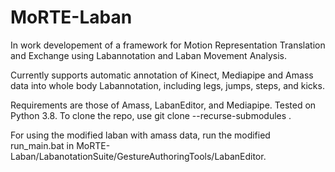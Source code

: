 # MoRTE-Laban


In work developement of a framework for Motion Representation Translation and Exchange using Labannotation and Laban Movement Analysis. 

Currently supports automatic annotation of Kinect, Mediapipe and Amass data into whole body Labannotation, including legs, jumps, steps, and kicks. 

Requirements are those of Amass, LabanEditor, and Mediapipe. Tested on Python 3.8. To clone the repo, use git clone --recurse-submodules .

For using the modified laban with amass data, run the modified run_main.bat in MoRTE-Laban/LabanotationSuite/GestureAuthoringTools/LabanEditor.

